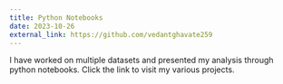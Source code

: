 ```yaml
---
title: Python Notebooks
date: 2023-10-26
external_link: https://github.com/vedantghavate259
---
```


I have worked on multiple datasets and presented my analysis through python notebooks. Click the link to visit my various projects.
<!--more-->
